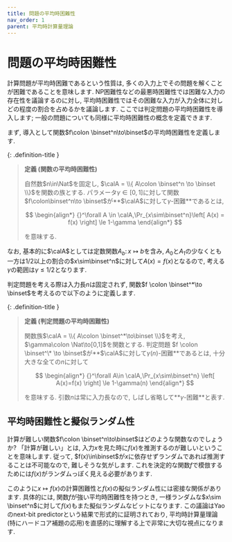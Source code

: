 ```yaml
---
title: 問題の平均時困難性
nav_order: 1
parent: 平均時計算量理論
---
```

# 問題の平均時困難性

計算問題が平均時困難であるという性質は, 多くの入力上でその問題を解くことが困難であることを意味します.
NP困難性などの最悪時困難性では困難な入力の存在性を議論するのに対し, 平均時困難性ではその困難な入力が入力全体に対しどの程度の割合を占めるかを議論します.
ここでは判定問題の平均時困難性を導入します; 一般の問題についても同様に平均時困難性の概念を定義できます.

まず, 導入として関数$f\colon \binset^n\to\binset$の平均時困難性を定義します.

{: .definition-title }
> **定義 (関数の平均時困難性)**
>
> 自然数$n\in\Nat$を固定し, $\calA = \\{ A\colon \binset^n \to \binset \\}$を関数の族とする.
> パラメータ$\gamma\in[0,1]$に対して関数$f\colon\binset^n\to \binset$が**$\calA$に対して$\gamma$-困難**であるとは,
> 
> $$
  \begin{align*}
    {}^\forall A \in \calA,\Pr_{x\sim\binset^n}\left[ A(x) = f(x) \right] \le 1-\gamma
  \end{align*}
> $$
>
> を意味する.

なお, 基本的に$\calA$としては定数関数$A_b\colon x\mapsto b$を含み, $A_0$と$A_1$の少なくとも一方は$1/2$以上の割合の$x\sim\binset^n$に対して$A(x)=f(x)$となるので, 考える$\gamma$の範囲は$\gamma \le 1/2$となります.

判定問題を考える際は入力長$n$は固定されず, 関数$f \colon \binset^*\to \binset$を考えるので以下のように定義します.

{: .definition-title }
> **定義 (判定問題の平均時困難性)**
>
> 関数族$\calA = \\{ A\colon \binset^*\to\binset \\}$を考え, $\gamma\colon \Nat\to[0,1]$を関数とする.
> 判定問題 $f \colon \binset^\* \to \binset$が**$\calA$に対して$\gamma(n)$-困難**であるとは, 十分大きな全ての$n$に対して
> 
> $$
  \begin{align*}
    {}^\forall A\in \calA,\Pr_{x\sim\binset^n} \left[ A(x)=f(x) \right] \le 1-\gamma(n)
  \end{align*}
> $$
>
> を意味する. 引数$n$は常に入力長なので, しばし省略して**$\gamma$-困難**と表す.

## 平均時困難性と擬似ランダム性

計算が難しい関数$f\colon \binset^n\to\binset$はどのような関数なのでしょうか?
「計算が難しい」とは, 入力$x$を見た時に$f(x)$を推測するのが難しいということを意味します.
従って, $f(x)\in\binset$が$x$に依存せずランダムであれば推測することは不可能なので, 難しそうな気がします.
これを決定的な関数$f$で模倣するためには$f(x)$がランダムっぽく見える必要があります.

このように$x\mapsto f(x)$の計算困難性と$f(x)$の擬似ランダム性には密接な関係があります.
具体的には,
関数$f$が強い平均時困難性を持つとき, 一様ランダムな$x\sim \binset^n$に対して$f(x)$もまた擬似ランダムなビットになります.
この議論はYaoのnext-bit predictorという結果で形式的に証明されており, 平均時計算量理論(特にハードコア補題の応用)を直感的に理解する上で非常に大切な視点になります.
